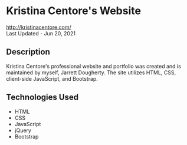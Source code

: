 # Kristina Centore's Website
<http://kristinacentore.com/> \
Last Updated - Jun 20, 2021

## Description
Kristina Centore's professional website and portfolio was created and is maintained by myself, Jarrett Dougherty. The site utilizes HTML, CSS, client-side JavaScript, and Bootstrap. 

## Technologies Used
* HTML
* CSS
* JavaScript
* jQuery
* Bootstrap